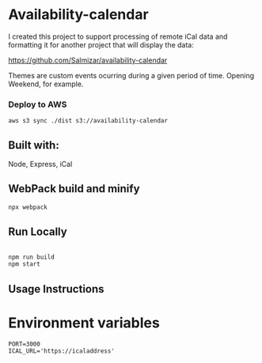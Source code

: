 # Availability-calendar

I created this project to support processing of remote iCal data and formatting it for another project that will display the data:

https://github.com/Salmizar/availability-calendar

Themes are custom events ocurring during a given period of time. Opening Weekend, for example.

### Deploy to AWS
```
aws s3 sync ./dist s3://availability-calendar
```
## Built with:

Node, Express, iCal

## WebPack build and minify

```bash
npx webpack
```

## Run Locally

```bash

npm run build
npm start
```

## Usage Instructions

# Environment variables
```
PORT=3000
ICAL_URL='https://icaladdress'
```
